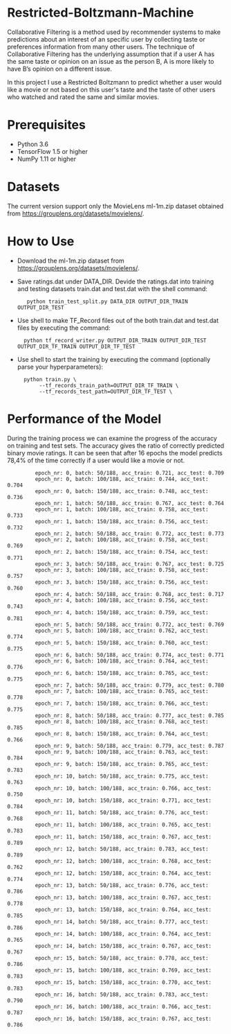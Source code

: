# Restricted-Boltzmann-Machine
Collaborative Filtering is a method used by recommender systems to make predictions about an interest of an specific user by collecting taste or preferences information from many other users. The technique of Collaborative Filtering has the underlying assumption that if a user A has the same taste or opinion on an issue as the person B, A is more likely to have B’s opinion on a different issue. 

In this project I use a Restricted Boltzmann to predict whether a user would like a movie or not based on this user's taste and the taste of other users who watched and rated the same and similar movies.

# Prerequisites
- Python 3.6
- TensorFlow 1.5 or higher
- NumPy 1.11 or higher

# Datasets

The current version support only the MovieLens ml-1m.zip dataset obtained from https://grouplens.org/datasets/movielens/.

# How to Use

- Download the ml-1m.zip dataset from https://grouplens.org/datasets/movielens/.

- Save ratings.dat under DATA_DIR. Devide the ratings.dat into training and testing datasets train.dat and test.dat with the shell command: 

         python train_test_split.py DATA_DIR OUTPUT_DIR_TRAIN OUTPUT_DIR_TEST

- Use shell to make TF_Record files out of the both train.dat and test.dat files by executing the command:
        
        python tf_record_writer.py OUTPUT_DIR_TRAIN OUTPUT_DIR_TEST OUTPUT_DIR_TF_TRAIN OUTPUT_DIR_TF_TEST

- Use shell to start the training by executing the command (optionally parse your hyperparameters):

        python train.py \
             --tf_records_train_path=OUTPUT_DIR_TF_TRAIN \
             --tf_records_test_path=OUTPUT_DIR_TF_TEST \
       
# Performance of the Model

During the training process we can examine the progress of the accuracy on training and test sets. The accuracy gives the ratio of correctly predicted binary movie ratings. It can be seen that after 16 epochs the model predicts 78,4% of the time correctly if a user would like a movie or not.

             epoch_nr: 0, batch: 50/188, acc_train: 0.721, acc_test: 0.709
             epoch_nr: 0, batch: 100/188, acc_train: 0.744, acc_test: 0.704
             epoch_nr: 0, batch: 150/188, acc_train: 0.748, acc_test: 0.736
             epoch_nr: 1, batch: 50/188, acc_train: 0.767, acc_test: 0.764
             epoch_nr: 1, batch: 100/188, acc_train: 0.758, acc_test: 0.733
             epoch_nr: 1, batch: 150/188, acc_train: 0.756, acc_test: 0.732
             epoch_nr: 2, batch: 50/188, acc_train: 0.772, acc_test: 0.773
             epoch_nr: 2, batch: 100/188, acc_train: 0.758, acc_test: 0.769
             epoch_nr: 2, batch: 150/188, acc_train: 0.754, acc_test: 0.771
             epoch_nr: 3, batch: 50/188, acc_train: 0.767, acc_test: 0.725
             epoch_nr: 3, batch: 100/188, acc_train: 0.758, acc_test: 0.757
             epoch_nr: 3, batch: 150/188, acc_train: 0.756, acc_test: 0.760
             epoch_nr: 4, batch: 50/188, acc_train: 0.768, acc_test: 0.717
             epoch_nr: 4, batch: 100/188, acc_train: 0.756, acc_test: 0.743
             epoch_nr: 4, batch: 150/188, acc_train: 0.759, acc_test: 0.781
             epoch_nr: 5, batch: 50/188, acc_train: 0.772, acc_test: 0.769
             epoch_nr: 5, batch: 100/188, acc_train: 0.762, acc_test: 0.774
             epoch_nr: 5, batch: 150/188, acc_train: 0.760, acc_test: 0.775
             epoch_nr: 6, batch: 50/188, acc_train: 0.774, acc_test: 0.771
             epoch_nr: 6, batch: 100/188, acc_train: 0.764, acc_test: 0.776
             epoch_nr: 6, batch: 150/188, acc_train: 0.765, acc_test: 0.775
             epoch_nr: 7, batch: 50/188, acc_train: 0.779, acc_test: 0.780
             epoch_nr: 7, batch: 100/188, acc_train: 0.765, acc_test: 0.778
             epoch_nr: 7, batch: 150/188, acc_train: 0.766, acc_test: 0.775
             epoch_nr: 8, batch: 50/188, acc_train: 0.777, acc_test: 0.785
             epoch_nr: 8, batch: 100/188, acc_train: 0.768, acc_test: 0.785
             epoch_nr: 8, batch: 150/188, acc_train: 0.764, acc_test: 0.766
             epoch_nr: 9, batch: 50/188, acc_train: 0.779, acc_test: 0.787
             epoch_nr: 9, batch: 100/188, acc_train: 0.763, acc_test: 0.784
             epoch_nr: 9, batch: 150/188, acc_train: 0.765, acc_test: 0.783
             epoch_nr: 10, batch: 50/188, acc_train: 0.775, acc_test: 0.763
             epoch_nr: 10, batch: 100/188, acc_train: 0.766, acc_test: 0.750
             epoch_nr: 10, batch: 150/188, acc_train: 0.771, acc_test: 0.784
             epoch_nr: 11, batch: 50/188, acc_train: 0.776, acc_test: 0.768
             epoch_nr: 11, batch: 100/188, acc_train: 0.765, acc_test: 0.783
             epoch_nr: 11, batch: 150/188, acc_train: 0.767, acc_test: 0.789
             epoch_nr: 12, batch: 50/188, acc_train: 0.783, acc_test: 0.789
             epoch_nr: 12, batch: 100/188, acc_train: 0.768, acc_test: 0.762
             epoch_nr: 12, batch: 150/188, acc_train: 0.764, acc_test: 0.774
             epoch_nr: 13, batch: 50/188, acc_train: 0.776, acc_test: 0.786
             epoch_nr: 13, batch: 100/188, acc_train: 0.767, acc_test: 0.778
             epoch_nr: 13, batch: 150/188, acc_train: 0.764, acc_test: 0.785
             epoch_nr: 14, batch: 50/188, acc_train: 0.777, acc_test: 0.786
             epoch_nr: 14, batch: 100/188, acc_train: 0.764, acc_test: 0.765
             epoch_nr: 14, batch: 150/188, acc_train: 0.767, acc_test: 0.767
             epoch_nr: 15, batch: 50/188, acc_train: 0.778, acc_test: 0.786
             epoch_nr: 15, batch: 100/188, acc_train: 0.769, acc_test: 0.783
             epoch_nr: 15, batch: 150/188, acc_train: 0.770, acc_test: 0.783
             epoch_nr: 16, batch: 50/188, acc_train: 0.783, acc_test: 0.790
             epoch_nr: 16, batch: 100/188, acc_train: 0.766, acc_test: 0.787
             epoch_nr: 16, batch: 150/188, acc_train: 0.767, acc_test: 0.786
    
